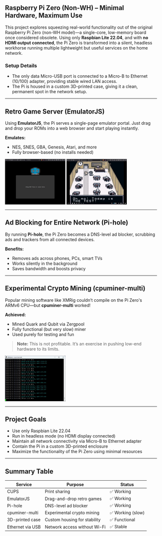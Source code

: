 ## Raspberry Pi Zero (Non-WH) – Minimal Hardware, Maximum Use

This project explores squeezing real-world functionality out of the original Raspberry Pi Zero (non-WH model)—a single-core, low-memory board once considered obsolete. Using only **Raspbian Lite 22.04**, and with **no HDMI output connected**, the Pi Zero is transformed into a silent, headless workhorse running multiple lightweight but useful services on the home network.

### Setup Details

- The only data Micro-USB port is connected to a Micro-B to Ethernet (10/100) adapter, providing stable wired LAN access.
- The Pi is housed in a custom 3D-printed case, giving it a clean, permanent spot in the network setup.

---

## Retro Game Server (EmulatorJS)

Using **EmulatorJS**, the Pi serves a single-page emulator portal. Just drag and drop your ROMs into a web browser and start playing instantly.

**Emulates:**
- NES, SNES, GBA, Genesis, Atari, and more
- Fully browser-based (no installs needed)

<p align="left">
  <img src="https://github.com/AdamHayball/RPi-Zero-1/blob/main/ejs.jpg" alt="emulator frontend" height="150px" width="200px" />
  <img src="https://github.com/AdamHayball/RPi-Zero-1/blob/main/ejs1.jpg" alt="game picture" height="150px" width="200px" />
</p>

---

## Ad Blocking for Entire Network (Pi-hole)

By running **Pi-hole**, the Pi Zero becomes a DNS-level ad blocker, scrubbing ads and trackers from all connected devices.

**Benefits:**
- Removes ads across phones, PCs, smart TVs
- Works silently in the background
- Saves bandwidth and boosts privacy

<!-- Add screenshot here -->

---

## Experimental Crypto Mining (cpuminer-multi)

Popular mining software like XMRig couldn’t compile on the Pi Zero's ARMv6 CPU—but **cpuminer-multi** worked!

**Achieved:**
- Mined Quark and Qubit via Zergpool
- Fully functional (but very slow) miner
- Used purely for testing and fun

> **Note:** This is not profitable. It’s an exercise in pushing low-end hardware to its limits.

<p align="left">
  <img src="https://github.com/AdamHayball/RPi-Zero-1/blob/main/rpi-mine.jpg" alt="Miner Terminal" height="150px" width="200px" />
</p>

---

## Project Goals

- Use only Raspbian Lite 22.04
- Run in headless mode (no HDMI display connected)
- Maintain all network connectivity via Micro-B to Ethernet adapter
- Contain the Pi in a custom 3D-printed enclosure
- Maximize the functionality of the Pi Zero using minimal resources

---

## Summary Table

| Service         | Purpose                      | Status         |
|-----------------|------------------------------|----------------|
| CUPS            | Print sharing                | ✅ Working      |
| EmulatorJS      | Drag-and-drop retro games    | ✅ Working      |
| Pi-hole         | DNS-level ad blocker         | ✅ Working      |
| cpuminer-multi  | Experimental crypto mining   | ✅ Working (slow) |
| 3D-printed case | Custom housing for stability | ✅ Functional   |
| Ethernet via USB| Network access without Wi-Fi | ✅ Stable       |

